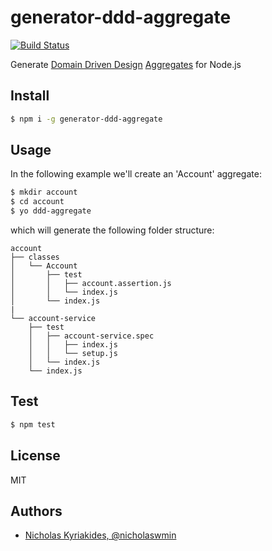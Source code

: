 # generator-ddd-aggregate

[![Build Status](https://travis-ci.org/nicholaswmin/generator-ddd-aggregate.svg?branch=master)](https://travis-ci.org/nicholaswmin/generator-ddd-aggregate)

Generate [Domain Driven Design][ddd] [Aggregates][aggr] for Node.js

## Install

```bash
$ npm i -g generator-ddd-aggregate
```

## Usage

In the following example we'll create an 'Account' aggregate:

```bash
$ mkdir account
$ cd account
$ yo ddd-aggregate
```

which will generate the following folder structure:

```=
account
├── classes
│   └── Account
│       ├── test
│       │   ├── account.assertion.js
│       │   └── index.js
│       └── index.js
|
└── account-service
    ├── test
    │   ├── account-service.spec
    │   │   ├── index.js
    │   │   └── setup.js
    │   └── index.js
    └── index.js
```


## Test

```bash
$ npm test
```

## License

MIT


## Authors

- [Nicholas Kyriakides, @nicholaswmin][nicholaswmin]

[ddd]: https://en.wikipedia.org/wiki/Domain-driven_design
[aggr]: https://martinfowler.com/bliki/DDD_Aggregate.html
[nicholaswmin]: https://github.com/nicholaswmin
